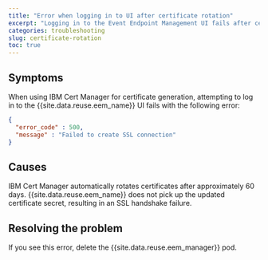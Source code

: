 ```yaml
---
title: "Error when logging in to UI after certificate rotation"
excerpt: "Logging in to the Event Endpoint Management UI fails after certificate rotation with error `Failed to create SSL connection`."
categories: troubleshooting
slug: certificate-rotation
toc: true
---
```


## Symptoms

When using IBM Cert Manager for certificate generation, attempting to log in to the {{site.data.reuse.eem_name}} UI fails with the following error:

```json
{
  "error_code" : 500,
  "message" : "Failed to create SSL connection"
}
```

## Causes

IBM Cert Manager automatically rotates certificates after approximately 60 days. {{site.data.reuse.eem_name}} does not pick up the updated certificate secret, resulting in an SSL handshake failure.

## Resolving the problem

If you see this error, delete the {{site.data.reuse.eem_manager}} pod.